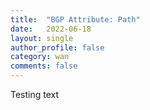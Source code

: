 ```yaml
---
title:  "BGP Attribute: Path"
date:   2022-06-18
layout: single
author_profile: false
category: wan
comments: false
---
```


Testing text

